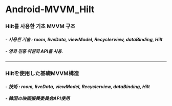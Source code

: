 # Android-MVVM_Hilt

<h3>Hilt를 사용한 기초 MVVM 구조</h3>

<h5>
  - 사용한 기술 : room, liveData, viewModel, Recyclerview, dataBinding, Hilt 
<br><br>  
  - 영화 진흥 위원회 API를 사용. </h5>
  
<hr>

<h3>Hiltを使用した基礎MVVM構造</h3>

<h5>
  - 技術 : room, liveData, viewModel, Recyclerview, dataBinding, Hilt 
<br><br>  
  - 韓国の映画振興委員会API使用 </h5>
